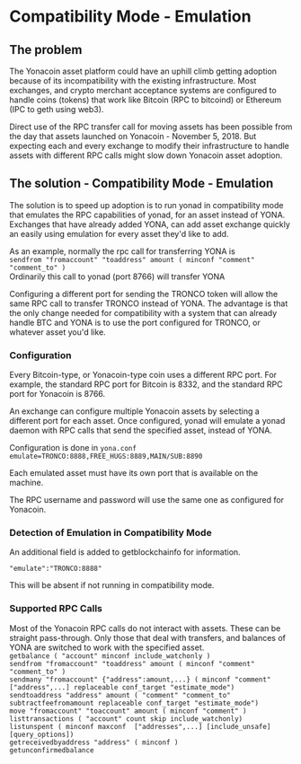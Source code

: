 # Compatibility Mode - Emulation

## The problem
The Yonacoin asset platform could have an uphill climb getting adoption because of its incompatibility with the existing infrastructure.  Most exchanges, and crypto merchant acceptance systems are configured to handle coins (tokens) that work like Bitcoin (RPC to bitcoind) or Ethereum (IPC to geth using web3).

Direct use of the RPC transfer call for moving assets has been possible from the day that assets launched on Yonacoin - November 5, 2018.  But expecting each and every exchange to modify their infrastructure to handle assets with different RPC calls might slow down Yonacoin asset adoption.

## The solution - Compatibility Mode - Emulation
The solution is to speed up adoption is to run yonad in compatibility mode that emulates the RPC capabilities of yonad, for an asset instead of YONA.  Exchanges that have already added YONA, can add asset exchange quickly an easily using emulation for every asset they'd like to add.

As an example, normally the rpc call for transferring YONA is   
```sendfrom "fromaccount" "toaddress" amount ( minconf "comment" "comment_to" )```   
Ordinarily this call to yonad (port 8766) will transfer YONA

Configuring a different port for sending the TRONCO token will allow the same RPC call to transfer TRONCO instead of YONA.  The advantage is that the only change needed for compatibility with a system that can already handle BTC and YONA is to use the port configured for TRONCO, or whatever asset you'd like.

### Configuration
Every Bitcoin-type, or Yonacoin-type coin uses a different RPC port.  For example, the standard RPC port for Bitcoin is 8332, and the standard RPC port for Yonacoin is 8766.

An exchange can configure multiple Yonacoin assets by selecting a different port for each asset.  Once configured, yonad will emulate a yonad daemon with RPC calls that send the specified asset, instead of YONA.

Configuration is done in ```yona.conf```  
```emulate=TRONCO:8888,FREE_HUGS:8889,MAIN/SUB:8890```

Each emulated asset must have its own port that is available on the machine.

The RPC username and password will use the same one as configured for Yonacoin.

### Detection of Emulation in Compatibility Mode
An additional field is added to getblockchainfo for information. 

```"emulate":"TRONCO:8888"```

This will be absent if not running in compatibility mode.

### Supported RPC Calls

Most of the Yonacoin RPC calls do not interact with assets.  These can be straight pass-through.  Only those that deal with transfers, and balances of YONA are switched to work with the specified asset.  
```getbalance ( "account" minconf include_watchonly )```  
```sendfrom "fromaccount" "toaddress" amount ( minconf "comment" "comment_to" )```    
```sendmany "fromaccount" {"address":amount,...} ( minconf "comment" ["address",...] replaceable conf_target "estimate_mode")```  
```sendtoaddress "address" amount ( "comment" "comment_to" subtractfeefromamount replaceable conf_target "estimate_mode")```  
```move "fromaccount" "toaccount" amount ( minconf "comment" )```  
```listtransactions ( "account" count skip include_watchonly)```  
```listunspent ( minconf maxconf  ["addresses",...] [include_unsafe] [query_options])```  
```getreceivedbyaddress "address" ( minconf )```  
```getunconfirmedbalance```  


